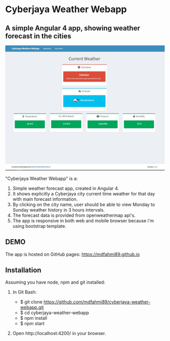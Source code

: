 # Cyberjaya Weather Webapp

## A simple Angular 4 app, showing weather forecast in the cities

![Alt text](assets/img/cyberjaya-weather-webapp.JPG?raw=true "App Printscreen")

"Cyberjaya Weather Webapp" is a:
1.  Simple weather forecast app, created in Angular 4.
2.  It shows explicitly a Cyberjaya city current time weather for that day with main forecast information.
3.  By clicking on the city name, user should be able to view Monday to Sunday weather history in 3 hours intervals.
4.  The forecast data is provided from openweathermap api's.
5.  The app is responsive in both web and mobile browser because i'm using bootstrap template.


## DEMO

The app is hosted on GitHub pages: https://mdfahmi89.github.io


## Installation

Assuming you have node, npm and git installed:

1. In Git Bash:
    - $ git clone https://github.com/mdfahmi89/cyberjaya-weather-webapp.git
    - $ cd cyberjaya-weather-webapp
    - $ npm install
    - $ npm start
    
2. Open http://localhost:4200/ in your browser.
